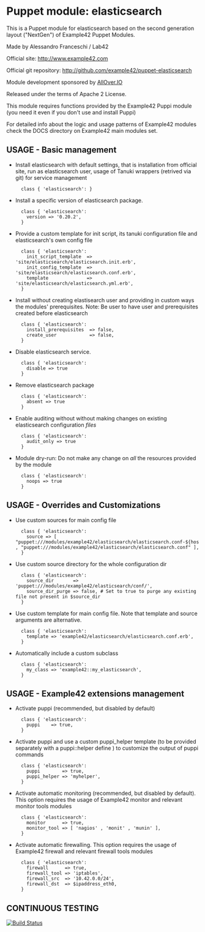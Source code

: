 # Puppet module: elasticsearch

This is a Puppet module for elasticsearch based on the second generation layout ("NextGen") of Example42 Puppet Modules.

Made by Alessandro Franceschi / Lab42

Official site: http://www.example42.com

Official git repository: http://github.com/example42/puppet-elasticsearch

Module development sponsored by [AllOver.IO](http://www.allover.io)

Released under the terms of Apache 2 License.

This module requires functions provided by the Example42 Puppi module (you need it even if you don't use and install Puppi)

For detailed info about the logic and usage patterns of Example42 modules check the DOCS directory on Example42 main modules set.


## USAGE - Basic management

* Install elasticsearch with default settings, that is installation from official site, run as elasticsearch user, usage of Tanuki wrappers (retrived via git) for service management

        class { 'elasticsearch': }

* Install a specific version of elasticsearch package.

        class { 'elasticsearch':
          version => '0.20.2',
        }

* Provide a custom template for init script, its tanuki configuration file and elasticsearch's own config file

        class { 'elasticsearch':
          init_script_template  => 'site/elasticsearch/elasticsearch.init.erb',
          init_config_template  => 'site/elasticsearch/elasticsearch.conf.erb',
          template              => 'site/elasticsearch/elasticsearch.yml.erb',
        }

* Install without creating elastisearch user and providing in custom ways the modules' prerequisites. Note: Be user to have user and prerequisites created before elasticsearch

        class { 'elasticsearch':
          install_prerequisites  => false,
          create_user            => false,
        }

* Disable elasticsearch service.

        class { 'elasticsearch':
          disable => true
        }

* Remove elasticsearch package

        class { 'elasticsearch':
          absent => true
        }

* Enable auditing without without making changes on existing elasticsearch configuration *files*

        class { 'elasticsearch':
          audit_only => true
        }

* Module dry-run: Do not make any change on *all* the resources provided by the module

        class { 'elasticsearch':
          noops => true
        }


## USAGE - Overrides and Customizations
* Use custom sources for main config file 

        class { 'elasticsearch':
          source => [ "puppet:///modules/example42/elasticsearch/elasticsearch.conf-${hostname}" , "puppet:///modules/example42/elasticsearch/elasticsearch.conf" ], 
        }


* Use custom source directory for the whole configuration dir

        class { 'elasticsearch':
          source_dir       => 'puppet:///modules/example42/elasticsearch/conf/',
          source_dir_purge => false, # Set to true to purge any existing file not present in $source_dir
        }

* Use custom template for main config file. Note that template and source arguments are alternative. 

        class { 'elasticsearch':
          template => 'example42/elasticsearch/elasticsearch.conf.erb',
        }

* Automatically include a custom subclass

        class { 'elasticsearch':
          my_class => 'example42::my_elasticsearch',
        }


## USAGE - Example42 extensions management 
* Activate puppi (recommended, but disabled by default)

        class { 'elasticsearch':
          puppi    => true,
        }

* Activate puppi and use a custom puppi_helper template (to be provided separately with a puppi::helper define ) to customize the output of puppi commands 

        class { 'elasticsearch':
          puppi        => true,
          puppi_helper => 'myhelper', 
        }

* Activate automatic monitoring (recommended, but disabled by default). This option requires the usage of Example42 monitor and relevant monitor tools modules

        class { 'elasticsearch':
          monitor      => true,
          monitor_tool => [ 'nagios' , 'monit' , 'munin' ],
        }

* Activate automatic firewalling. This option requires the usage of Example42 firewall and relevant firewall tools modules

        class { 'elasticsearch':       
          firewall      => true,
          firewall_tool => 'iptables',
          firewall_src  => '10.42.0.0/24',
          firewall_dst  => $ipaddress_eth0,
        }


## CONTINUOUS TESTING

[![Build Status](https://api.travis-ci.org/example42/puppet-elasticsearch.png?branch=master)](https://travis-ci.org/example42/puppet-elasticsearch)
